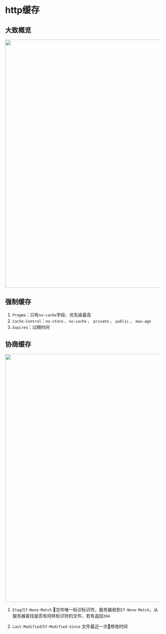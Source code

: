 # http缓存

## 大致概览
<img src="https://api.superbed.cn/pic/5bf7de3cc4ff9e05833a0755" width="800px">

## 强制缓存
1. `Pragma`：只有`no-cache`字段，优先级最高
2. `Cache-Control`：`no-store` 、`no-cache` 、 `private` 、 `public` 、 `max-age`
3. `Expires`：过期时间

## 协商缓存
<img src="https://www.superbed.cn/pic/5bf13cc5c4ff9e24bf0ee0f7" width="800px">

1. `Etag`/`If-None-Match` 文件唯一标识标识符，服务器收到`If-None-Match`，从服务器查找是否有同样标识符的文件，若有返回`304`

2. `Last-Modified`/`If-Modified-Since` 文件最近一次修改时间
